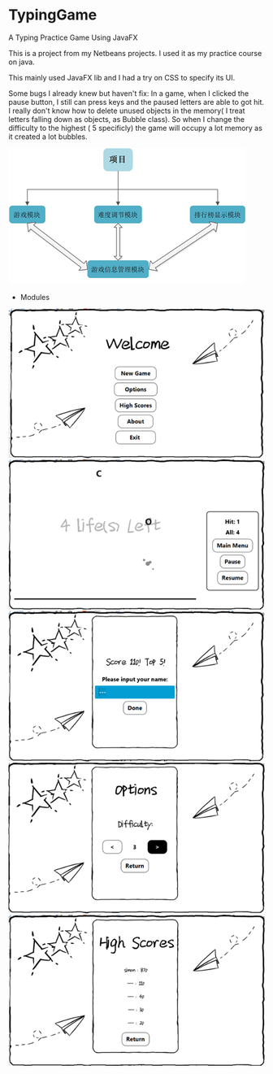 # TypingGame
A Typing Practice Game Using JavaFX

This is a project from my Netbeans projects.
I used it as my practice course on java.

This mainly used JavaFX lib and I had a try on CSS to specify its UI.

Some bugs I already knew but haven't fix:
     In a game, when I clicked the pause button, I still can press keys and the paused letters are able to got hit.
     I really don't know how to delete unused objects in the memory( I treat letters falling down as objects, as Bubble class). So when I change the difficulty to the highest ( 5 specificly) the game will occupy a lot memory as it created a lot bubbles.


![Modules](./readme_res/modules.png)

- Modules

![pic1](./readme_res/show1.png)
![pic2](./readme_res/show2.png)
![pic3](./readme_res/show3.png)
![pic4](./readme_res/show4.png)
![pic4](./readme_res/show5.png)